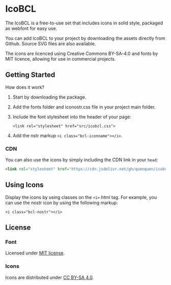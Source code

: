 # IcoBCL

The IcoBCL is a free-to-use set that includes icons in solid style, packaged as webfont for easy use.

You can add IcoBCL to your project by downloading the assets directly from Github. Source SVG files are also available.

The icons are licenced using Creative Commons BY-SA-4.0 and fonts by MIT licence, allowing for use in commercial projects.

## Getting Started

How does it work? 

1. Start by downloading the package.
2. Add the fonts folder and iconostr.css file in your project main folder.
3. Include the font stylesheet into the header of your page:

    ```<link rel="stylesheet" href="src/icobcl.css">```

4. Add the nstr markup ```<i class="bcl-iconname"></i>```.


### CDN 
You can also use the icons by simply including the CDN link in your ```head```:

```html 
<link rel="stylesheet" href="https://cdn.jsdelivr.net/gh/quenquen/icobcl@main/icobcl.css"> 
```

## Using Icons

Display the icons by using classes on the ```<i>``` html tag. For example, you can use the nostr icon by using the following markup:

```<i class="bcl-nostr"></i>```

## License


### Font

Licensed under [MIT license](http://opensource.org/licenses/mit-license.html).

### Icons

Icons are distributed under [CC BY-SA 4.0](https://creativecommons.org/licenses/by-sa/4.0/).

